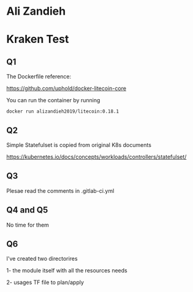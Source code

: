# Ali Zandieh 
# Kraken Test

## Q1

The Dockerfile reference:

https://github.com/uphold/docker-litecoin-core

You can run the container by running 
```
docker run alizandieh2019/litecoin:0.18.1
```

## Q2

Simple Statefulset is copied from original K8s documents 

https://kubernetes.io/docs/concepts/workloads/controllers/statefulset/

## Q3

Plesae read the comments in .gitlab-ci.yml

## Q4 and Q5 

No time for them 

## Q6

I've created two directorires 

1- the module itself with all the resources needs 

2- usages TF file to plan/apply 

